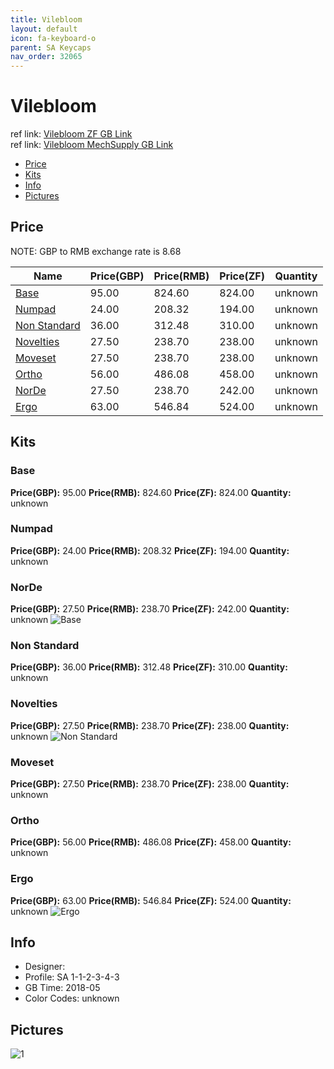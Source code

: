 ```yaml
---
title: Vilebloom 
layout: default
icon: fa-keyboard-o
parent: SA Keycaps
nav_order: 32065
---
```


# Vilebloom 

ref link: [Vilebloom ZF GB Link](http://www.zfrontier.com/m/3714)  
ref link: [Vilebloom MechSupply GB Link](http://www.mechsupply.co.uk/product/sa-vilebloom)

* [Price](#price)
* [Kits](#kits)
* [Info](#info)
* [Pictures](#pictures)


## Price  
NOTE: GBP to RMB exchange rate is 8.68

| Name          | Price(GBP)    |  Price(RMB) |  Price(ZF) | Quantity |
| ------------- | ------------- |  ---------- |  --------- | -------- |
|[Base](#base)|95.00|824.60|824.00|unknown|
|[Numpad](#numpad)|24.00|208.32|194.00|unknown|
|[Non Standard](#nonstandard)|36.00|312.48|310.00|unknown|
|[Novelties](#novelties)|27.50|238.70|238.00|unknown|
|[Moveset](#moveset)|27.50|238.70|238.00|unknown|
|[Ortho](#ortho)|56.00|486.08|458.00|unknown|
|[NorDe](#norde)|27.50|238.70|242.00|unknown|
|[Ergo](#ergo)|63.00|546.84|524.00|unknown|


## Kits
### Base
**Price(GBP):** 95.00    **Price(RMB):** 824.60    **Price(ZF):** 824.00    **Quantity:** unknown
### Numpad
**Price(GBP):** 24.00    **Price(RMB):** 208.32    **Price(ZF):** 194.00    **Quantity:** unknown
### NorDe
**Price(GBP):** 27.50    **Price(RMB):** 238.70    **Price(ZF):** 242.00    **Quantity:** unknown
<img src="{{ 'assets/images/sa-keycaps/vilebloom/kits_pics/base-numpad-norde.jpg'| relative_url }}" alt="Base" class="image featured">

### Non Standard
**Price(GBP):** 36.00    **Price(RMB):** 312.48    **Price(ZF):** 310.00    **Quantity:** unknown
### Novelties
**Price(GBP):** 27.50    **Price(RMB):** 238.70    **Price(ZF):** 238.00    **Quantity:** unknown
<img src="{{ 'assets/images/sa-keycaps/vilebloom/kits_pics/non-standard-novelties.jpg' | relative_url }}" alt="Non Standard" class="image featured">

### Moveset
**Price(GBP):** 27.50    **Price(RMB):** 238.70    **Price(ZF):** 238.00    **Quantity:** unknown
### Ortho
**Price(GBP):** 56.00    **Price(RMB):** 486.08    **Price(ZF):** 458.00    **Quantity:** unknown
### Ergo
**Price(GBP):** 63.00    **Price(RMB):** 546.84    **Price(ZF):** 524.00    **Quantity:** unknown
<img src="{{ 'assets/images/sa-keycaps/vilebloom/kits_pics/ortho-ergo.jpg' | relative_url }}" alt="Ergo" class="image featured">


## Info
* Designer: 
* Profile: SA 1-1-2-3-4-3
* GB Time: 2018-05
* Color Codes: unknown  


## Pictures
<img src="{{ 'assets/images/sa-keycaps/vilebloom/rendering_pics/1.jpg' | relative_url }}" alt="1" class="image featured">
